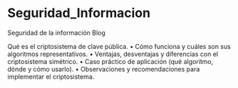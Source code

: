 # Seguridad_Informacion
Seguridad de la información Blog


Qué es el criptosistema de clave pública.
• Cómo funciona y cuáles son sus algoritmos representativos.
• Ventajas, desventajas y diferencias con el criptosistema simétrico.
• Caso práctico de aplicación (qué algoritmo, dónde y cómo usarlo).
• Observaciones y recomendaciones para implementar el criptosistema.

